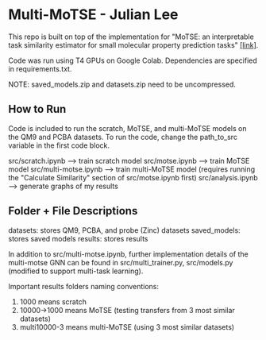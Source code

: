 # Multi-MoTSE - Julian Lee

This repo is built on top of the implementation for "MoTSE: an interpretable task similarity estimator for small molecular property prediction tasks" [[link]](https://github.com/lihan97/MoTSE/tree/main/src). 

Code was run using T4 GPUs on Google Colab. Dependencies are specified in requirements.txt. 

NOTE: saved_models.zip and datasets.zip need to be uncompressed.

## How to Run

Code is included to run the scratch, MoTSE, and multi-MoTSE models on the QM9 and PCBA datasets. To run the code, change the path_to_src variable in the first code block.

src/scratch.ipynb --> train scratch model
src/motse.ipynb --> train MoTSE model
src/multi-motse.ipynb --> train multi-MoTSE model (requires running the "Calculate Similarity" section of src/motse.ipynb first)
src/analysis.ipynb --> generate graphs of my results

## Folder + File Descriptions

datasets: stores QM9, PCBA, and probe (Zinc) datasets
saved_models: stores saved models
results: stores results 

In addition to src/multi-motse.ipynb, further implementation details of the multi-motse GNN can be found in src/multi_trainer.py, src/models.py (modified to support multi-task learning). 

Important results folders naming conventions: 
1. 1000 means scratch
2. 10000->1000 means MoTSE (testing transfers from 3 most similar datasets)
3. multi10000-3 means multi-MoTSE (using 3 most similar datasets)
